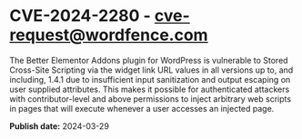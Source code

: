 # CVE-2024-2280 - cve-request@wordfence.com

The Better Elementor Addons plugin for WordPress is vulnerable to Stored Cross-Site Scripting via the widget link URL values in all versions up to, and including, 1.4.1 due to insufficient input sanitization and output escaping on user supplied attributes. This makes it possible for authenticated attackers with contributor-level and above permissions to inject arbitrary web scripts in pages that will execute whenever a user accesses an injected page.

**Publish date:** 2024-03-29

